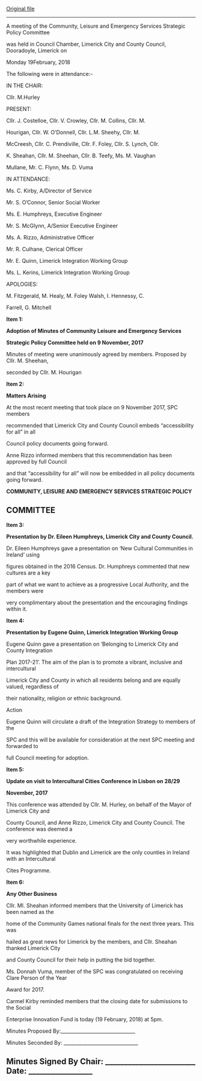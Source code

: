 [Original file](https://www.limerick.ie/sites/default/files/media/documents/2018-04/Item%201%20Minutes%20of%2019th%20Feb%202018.pdf)

---
A meeting of the Community, Leisure and Emergency Services Strategic Policy Committee

was held in Council Chamber, Limerick City and County Council, Dooradoyle, Limerick on

Monday 19February, 2018

The following were in attendance:-

IN THE CHAIR:

Cllr. M.Hurley

PRESENT:

Cllr. J. Costelloe, Cllr. V. Crowley, Cllr. M. Collins, Cllr. M.

Hourigan, Cllr. W. O’Donnell, Cllr. L.M. Sheehy, Cllr. M.

McCreesh, Cllr. C. Prendiville, Cllr. F. Foley, Cllr. S. Lynch, Cllr.

K. Sheahan, Cllr. M. Sheehan, Cllr. B. Teefy, Ms. M. Vaughan

Mullane, Mr. C. Flynn, Ms. D. Vuma

IN ATTENDANCE:

Ms. C. Kirby, A/Director of Service

Mr. S. O’Connor, Senior Social Worker

Ms. E. Humphreys, Executive Engineer

Mr. S. McGlynn, A/Senior Executive Engineer

Ms. A. Rizzo, Administrative Officer

Mr. R. Culhane, Clerical Officer

Mr. E. Quinn, Limerick Integration Working Group

Ms. L. Kerins, Limerick Integration Working Group

APOLOGIES:

M. Fitzgerald, M. Healy, M. Foley Walsh, I. Hennessy, C.

Farrell, G. Mitchell

**Item 1:**

**Adoption of Minutes of Community Leisure and Emergency Services**

**Strategic Policy Committee held on 9 November, 2017**

Minutes of meeting were unanimously agreed by members. Proposed by Cllr. M. Sheehan,

seconded by Cllr. M. Hourigan

**Item 2:**

**Matters Arising**

At the most recent meeting that took place on 9 November 2017, SPC members

recommended that Limerick City and County Council embeds “accessibility for all” in all

Council policy documents going forward.

Anne Rizzo informed members that this recommendation has been approved by full Council

and that “accessibility for all” will now be embedded in all policy documents going forward.

**COMMUNITY, LEISURE AND EMERGENCY SERVICES STRATEGIC POLICY**

**COMMITTEE**
---
**Item 3:**

**Presentation by Dr. Eileen Humphreys, Limerick City and County Council.**

Dr. Eileen Humphreys gave a presentation on ‘New Cultural Communities in Ireland’ using

figures obtained in the 2016 Census. Dr. Humphreys commented that new cultures are a key

part of what we want to achieve as a progressive Local Authority, and the members were

very complimentary about the presentation and the encouraging findings within it.

**Item 4:**

**Presentation by Eugene Quinn, Limerick Integration Working Group**

Eugene Quinn gave a presentation on ‘Belonging to Limerick City and County Integration

Plan 2017-21’. The aim of the plan is to promote a vibrant, inclusive and intercultural

Limerick City and County in which all residents belong and are equally valued, regardless of

their nationality, religion or ethnic background.

Action

Eugene Quinn will circulate a draft of the Integration Strategy to members of the

SPC and this will be available for consideration at the next SPC meeting and forwarded to

full Council meeting for adoption.

**Item 5:**

**Update on visit to Intercultural Cities Conference in Lisbon on 28/29**

**November, 2017**

This conference was attended by Cllr. M. Hurley, on behalf of the Mayor of Limerick City and

County Council, and Anne Rizzo, Limerick City and County Council. The conference was deemed a

very worthwhile experience.

It was highlighted that Dublin and Limerick are the only counties in Ireland with an Intercultural

Cites Programme.

**Item 6:**

**Any Other Business**

Cllr. Ml. Sheahan informed members that the University of Limerick has been named as the

home of the Community Games national finals for the next three years. This was

hailed as great news for Limerick by the members, and Cllr. Sheahan thanked Limerick City

and County Council for their help in putting the bid together.

Ms. Donnah Vuma, member of the SPC was congratulated on receiving Clare Person of the Year

Award for 2017.

Carmel Kirby reminded members that the closing date for submissions to the Social

Enterprise Innovation Fund is today (19 February, 2018) at 5pm.

Minutes Proposed By:\_\_\_\_\_\_\_\_\_\_\_\_\_\_\_\_\_\_\_\_\_\_\_\_\_\_\_\_\_\_\_

Minutes Seconded By: \_\_\_\_\_\_\_\_\_\_\_\_\_\_\_\_\_\_\_\_\_\_\_\_\_\_\_\_\_\_\_

Minutes Signed By Chair: \_\_\_\_\_\_\_\_\_\_\_\_\_\_\_\_\_\_\_\_\_\_\_\_ Date: \_\_\_\_\_\_\_\_\_\_\_\_\_\_\_\_\_
---
